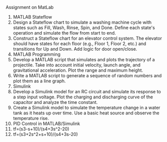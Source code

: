 Assignment on MatLab 
1. MATLAB Stateflow
1. Design a Stateflow chart to simulate a washing machine cycle with states such as Fill,
Wash, Rinse, Spin, and Done. Define each state's operation and simulate the flow
from start to end.
2. Construct a Stateflow chart for an elevator control system. The elevator should have
states for each floor (e.g., Floor 1, Floor 2, etc.) and transitions for Up and Down.
Add logic for door open/close.
2. MATLAB Programming
1. Develop a MATLAB script that simulates and plots the trajectory of a projectile. Take
into account initial velocity, launch angle, and gravitational acceleration. Plot the
range and maximum height.
2. Write a MATLAB script to generate a sequence of random numbers and plot them as a line
graph.
3. Simulink
1. Develop a Simulink model for an RC circuit and simulate its response to a step input
voltage. Plot the charging and discharging curve of the capacitor and analyze the time
constant.
2. Create a Simulink model to simulate the temperature change in a water tank as it heats up
over time. Use a basic heat source and observe the temperature rise.
4. PID Control in MATLAB/Simulink
 1. tf=(s3-s+10)/(s4+3s^2-20)
 2. tf=(s3+2s^2+s+10)/(s4+3s-20)
